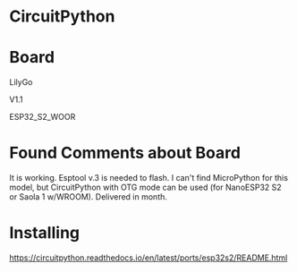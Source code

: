 # CircuitPython

# Board

LilyGo

V1.1

ESP32_S2_WOOR

# Found Comments about Board

It is working. Esptool v.3 is needed to flash. I can't find MicroPython for this model, but CircuitPython with OTG mode can be used (for NanoESP32 S2 or Saola 1 w/WROOM). Delivered in month.


# Installing

https://circuitpython.readthedocs.io/en/latest/ports/esp32s2/README.html

